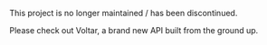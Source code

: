 This project is no longer maintained / has been discontinued.

Please check out Voltar, a brand new API built from the ground up.
